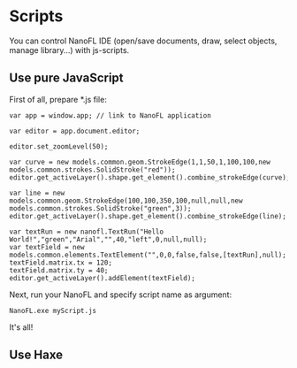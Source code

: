 # Scripts

You can control NanoFL IDE (open/save documents, draw, select objects, manage library...) with js-scripts.

## Use pure JavaScript

First of all, prepare *.js file:
```
var app = window.app; // link to NanoFL application

var editor = app.document.editor;

editor.set_zoomLevel(50);

var curve = new models.common.geom.StrokeEdge(1,1,50,1,100,100,new models.common.strokes.SolidStroke("red"));
editor.get_activeLayer().shape.get_element().combine_strokeEdge(curve);

var line = new models.common.geom.StrokeEdge(100,100,350,100,null,null,new models.common.strokes.SolidStroke("green",3));
editor.get_activeLayer().shape.get_element().combine_strokeEdge(line);

var textRun = new nanofl.TextRun("Hello World!","green","Arial","",40,"left",0,null,null);
var textField = new models.common.elements.TextElement("",0,0,false,false,[textRun],null);
textField.matrix.tx = 120;
textField.matrix.ty = 40;
editor.get_activeLayer().addElement(textField);

```

Next, run your NanoFL and specify script name as argument:
```
NanoFL.exe myScript.js
```

It's all!

## Use Haxe
